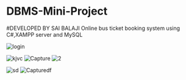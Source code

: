 # DBMS-Mini-Project
#DEVELOPED BY SAI BALAJI
Online bus ticket booking system using C#,XAMPP server and MySQL




![login](https://user-images.githubusercontent.com/51410810/68086521-029c4280-fe73-11e9-9d8a-6a6b5a2a75fd.JPG)



![kjvc](https://user-images.githubusercontent.com/51410810/68086529-13e54f00-fe73-11e9-9c66-f212261e109a.JPG)
![Capture](https://user-images.githubusercontent.com/51410810/68086531-219ad480-fe73-11e9-9c74-1e98875f15a0.JPG)
![2](https://user-images.githubusercontent.com/51410810/68086530-1b0c5d00-fe73-11e9-9379-5e97337f1fc0.JPG)

![sd](https://user-images.githubusercontent.com/51410810/68086532-25c6f200-fe73-11e9-8814-58aebf6f1fbf.JPG)
![Capturedf](https://user-images.githubusercontent.com/51410810/68086536-29f30f80-fe73-11e9-872f-46c5271478a1.JPG)






